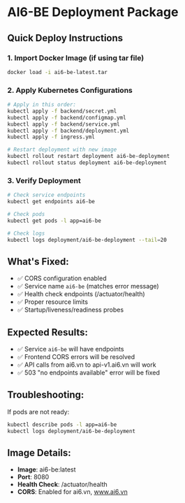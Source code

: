 # AI6-BE Deployment Package

## Quick Deploy Instructions

### 1. Import Docker Image (if using tar file)
```bash
docker load -i ai6-be-latest.tar
```

### 2. Apply Kubernetes Configurations
```bash
# Apply in this order:
kubectl apply -f backend/secret.yml
kubectl apply -f backend/configmap.yml  
kubectl apply -f backend/service.yml
kubectl apply -f backend/deployment.yml
kubectl apply -f ingress.yml

# Restart deployment with new image
kubectl rollout restart deployment ai6-be-deployment
kubectl rollout status deployment ai6-be-deployment
```

### 3. Verify Deployment
```bash
# Check service endpoints
kubectl get endpoints ai6-be

# Check pods
kubectl get pods -l app=ai6-be

# Check logs
kubectl logs deployment/ai6-be-deployment --tail=20
```

## What's Fixed:
- ✅ CORS configuration enabled
- ✅ Service name `ai6-be` (matches error message)
- ✅ Health check endpoints (/actuator/health)
- ✅ Proper resource limits
- ✅ Startup/liveness/readiness probes

## Expected Results:
- ✅ Service `ai6-be` will have endpoints
- ✅ Frontend CORS errors will be resolved
- ✅ API calls from ai6.vn to api-v1.ai6.vn will work
- ✅ 503 "no endpoints available" error will be fixed

## Troubleshooting:
If pods are not ready:
```bash
kubectl describe pods -l app=ai6-be
kubectl logs deployment/ai6-be-deployment
```

## Image Details:
- **Image**: ai6-be:latest
- **Port**: 8080
- **Health Check**: /actuator/health
- **CORS**: Enabled for ai6.vn, www.ai6.vn
